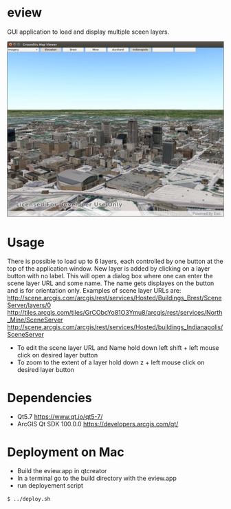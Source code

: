 # eview
GUI application to load and display multiple sceen layers. 

![GitHub Logo](/screenshot.png)

# Usage 
There is possible to load up to 6 layers, each controlled by one button at the top of the application window.
New layer is added by clicking on a layer button with no label. This will open a dialog box where one can enter
the scene layer URL and some name. The name gets displayes on the button and is for orientation only.
Examples of scene layer URLs are:
http://scene.arcgis.com/arcgis/rest/services/Hosted/Buildings_Brest/SceneServer/layers/0
http://tiles.arcgis.com/tiles/GrCObcYo81O3Ymu8/arcgis/rest/services/North_Mine/SceneServer
http://scene.arcgis.com/arcgis/rest/services/Hosted/buildings_Indianapolis/SceneServer

- To edit the scene layer URL and Name hold down left shift + left mouse click on desired layer button
- To zoom to the extent of a layer hold down z + left mouse click on desired layer button


# Dependencies
- Qt5.7 https://www.qt.io/qt5-7/
- ArcGIS Qt SDK 100.0.0  https://developers.arcgis.com/qt/

# Deployment on Mac
- Build the eview.app in qtcreator
- In a terminal go to the build directory with the eview.app
- run deployement script
```shell
$ ../deploy.sh
```

